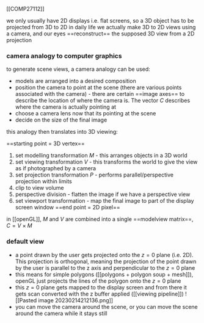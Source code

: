 [[COMP27112]]

we only usually have 2D displays i.e. flat screens, so a 3D object has to be projected from 3D to 2D
in daily life we actually make 3D to 2D views using a camera, and our eyes ==reconstruct== the supposed 3D view from a 2D projection

### camera analogy to computer graphics

to generate scene views, a camera analogy can be used:
- models are arranged into a desired composition
- position the camera to point at the scene (there are various points associated with the camera) - there are certain ==image axes== to describe the location of where the camera is. The vector $C$ describes where the camera is actually pointing at
- choose a camera lens now that its pointing at the scene
- decide on the size of the final image

this analogy then translates into 3D viewing:

==starting point = 3D vertex==
1. set modelling transformation $M$ - this arranges objects in a 3D world
2. set viewing transformation $V$ - this transforms the world to give the view as if photographed by a camera
3. set projection transformation $P$ - performs parallel/perspective projection within limits 
4. clip to view volume
5. perspective division - flatten the image if we have a perspective view
6. set viewport transformation - map the final image to part of the display screen window
==end point = 2D pixel==

in [[openGL]], $M$ and $V$ are combined into a single ==modelview matrix==, $C = V \times M$

### default view

- a point drawn by the user gets projected onto the $z = 0$ plane (i.e. 2D). This projection is orthogonal, meaning the projection of the point drawn by the user is parallel to the z axis and perpendicular to the $z = 0$ plane
- this means for simple polygons ([[polygons + polygon soup + mesh]]), openGL just projects the lines of the polygon onto the $z = 0$ plane
- this $z = 0$ plane gets mapped to the display screen and from there it gets scan converted with the z buffer applied ([[viewing pipeline]])
![[Pasted image 20230214212136.png]]
- you can move the camera around the scene, or you can move the scene around the camera while it stays still